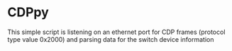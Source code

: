 # CDPpy
This simple script is listening on an ethernet port for CDP frames (protocol type value 0x2000) and parsing data for the switch device  information
